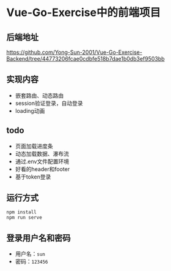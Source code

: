 # Vue-Go-Exercise中的前端项目
## 后端地址
https://github.com/Yong-Sun-2001/Vue-Go-Exercise-Backend/tree/44773206fcae0cdbfe518b7dae1b0db3ef9503bb
## 实现内容
- 嵌套路由、动态路由
- session验证登录，自动登录
- loading动画
## todo
- 页面加载进度条
- 动态加载数据、瀑布流
- 通过.env文件配置环境
- 好看的header和footer
- 基于token登录
## 运行方式
```
npm install
npm run serve
```
## 登录用户名和密码
- 用户名：`sun`
- 密码：`123456`
